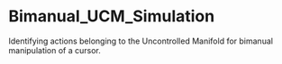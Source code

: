 # Bimanual_UCM_Simulation
Identifying actions belonging to the Uncontrolled Manifold for bimanual manipulation of a cursor.
